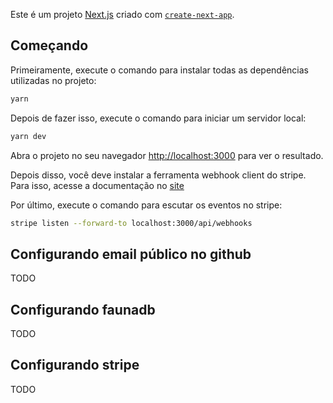 Este é um projeto [Next.js](https://nextjs.org/) criado com [`create-next-app`](https://github.com/vercel/next.js/tree/canary/packages/create-next-app).


## Começando

Primeiramente, execute o comando para instalar todas as dependências utilizadas no projeto:

```bash
yarn
```

Depois de fazer isso, execute o comando para iniciar um servidor local:

```bash
yarn dev
```

Abra o projeto no seu navegador [http://localhost:3000](http://localhost:3000) para ver o resultado.

Depois disso, você deve instalar a ferramenta webhook client do stripe. Para isso, acesse a documentação no [site](https://stripe.com/docs/webhooks/test)

Por último, execute o comando para escutar os eventos no stripe:

```bash
stripe listen --forward-to localhost:3000/api/webhooks
```

## Configurando email público no github
TODO

## Configurando faunadb
TODO

## Configurando stripe
TODO
